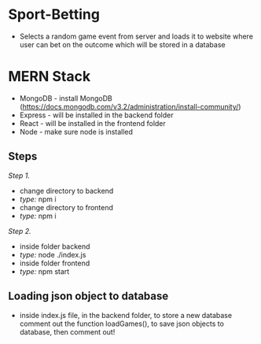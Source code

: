# Sport-Betting
- Selects a random game event from server and loads it to website where user can bet on the outcome which will be stored in a database

# MERN Stack
- MongoDB - install MongoDB (https://docs.mongodb.com/v3.2/administration/install-community/)
- Express - will be installed in the backend folder
- React - will be installed in the frontend folder
- Node - make sure node is installed

## Steps
*Step 1.*
-  change directory to backend 
-  *type:* npm i
-  change directory to frontend
-  *type:* npm i

*Step 2.*
-  inside folder backend 
-  *type:* node ./index.js
-  inside folder frontend
-  *type:* npm start

## Loading json object to database
- inside index.js file, in the backend folder, to store a new database comment out the function loadGames(), to save json objects to database, then comment out!

